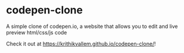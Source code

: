 # codepen-clone
A simple clone of codepen.io, a website that allows you to edit and live preview html/css/js code

Check it out at https://krithikvallem.github.io/codepen-clone/!
